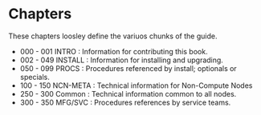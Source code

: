 # Chapters

These chapters loosley define the variuos chunks of the guide.

- 000 - 001 INTRO    : Information for contributing this book.
- 002 - 049 INSTALL  : Information for installing and upgrading.
- 050 - 099 PROCS    : Procedures referenced by install; optionals or specials.
- 100 - 150 NCN-META : Technical information for Non-Compute Nodes
- 250 - 300 Common   : Technical information common to all nodes.
- 300 - 350 MFG/SVC  : Procedures references by service teams.
